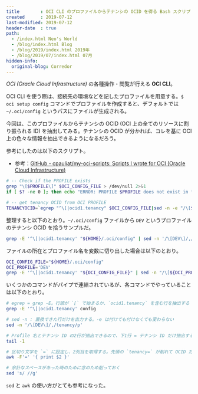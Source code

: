 ```yaml
---
title        : OCI CLI のプロファイルからテナンシの OCID を得る Bash スクリプト
created      : 2019-07-12
last-modified: 2019-07-12
header-date  : true
path:
  - /index.html Neo's World
  - /blog/index.html Blog
  - /blog/2019/index.html 2019年
  - /blog/2019/07/index.html 07月
hidden-info:
  original-blog: Corredor
---
```


_OCI (Oracle Cloud Infrastructure)_ の各種操作・閲覧が行える **OCI CLI**。

OCI CLI を使う際は、接続先の環境などを記したプロファイルを用意する。`$ oci setup config` コマンドでプロファイルを作成すると、デフォルトでは `~/.oci/config` というパスにファイルが生成される。

今回は、このプロファイルからテナンシの OCID (OCI 上の全てのリソースに割り振られる ID) を抽出してみる。テナンシの OCID が分かれば、コレを基に OCI 上の色々な情報を抽出できるようになるだろう。

参考にしたのは以下のスクリプト。

- 参考：[GitHub - cpauliat/my-oci-scripts: Scripts I wrote for OCI (Oracle Cloud Infrastructure)](https://github.com/cpauliat/my-oci-scripts)

```bash
# -- Check if the PROFILE exists
grep "\[$PROFILE\]" $OCI_CONFIG_FILE > /dev/null 2>&1
if [ $? -ne 0 ]; then echo "ERROR: PROFILE $PROFILE does not exist in file $OCI_CONFIG_FILE !"; exit 2; fi

# -- get tenancy OCID from OCI PROFILE
TENANCYOCID=`egrep "^\[|ocid1.tenancy" $OCI_CONFIG_FILE|sed -n -e "/\[$PROFILE\]/,/tenancy/p"|tail -1| awk -F'=' '{ print $2 }' | sed 's/ //g'`
```

整理すると以下のとおり。`~/.oci/config` ファイルから `DEV` というプロファイルのテナンシ OCID を拾うサンプルだ。

```bash
grep -E '^\[|ocid1.tenancy' "${HOME}/.oci/config" | sed -n '/\[DEV\]/,/tenancy/p' | tail -1 | awk -F'=' '{ print $2 }' | sed 's/ //g'
```

ファイルの所在とプロファイル名を変数に切り出した場合は以下のとおり。

```bash
OCI_CONFIG_FILE="${HOME}/.oci/config"
OCI_PROFILE='DEV'
grep -E '^\[|ocid1.tenancy' "${OCI_CONFIG_FILE}" | sed -n "/\[${OCI_PROFILE}\]/,/tenancy/p" | tail -1 | awk -F'=' '{ print $2 }' | sed 's/ //g'
```

いくつかのコマンドがパイプで連結されているが、各コマンドでやっていることは以下のとおり。

```bash
# egrep = grep -E。行頭が `[` で始まるか、`ocid1.tenancy` を含む行を抽出する
grep -E '^\[|ocid1.tenancy' config

# sed -n : 置換できた行だけを出力する。-e は付けても付けなくても変わらない
sed -n '/\[DEV\]/,/tenancy/p'

# Profile 名とテナンシ ID の2行が抽出できるので、下1行 = テナンシ ID だけ抽出する
tail -1

# 区切り文字を `=` に設定し、2列目を取得する。先頭の `tenancy=` が削れて OCID だけになる
awk -F'=' '{ print $2 }'

# 余計なスペースがあった時のために念のため削っておく
sed 's/ //g'
```

`sed` と `awk` の使い方がとても参考になった。
